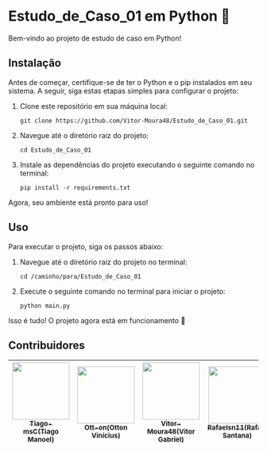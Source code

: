 # Estudo_de_Caso_01 em Python 🐍

Bem-vindo ao projeto de estudo de caso em Python!

## Instalação

Antes de começar, certifique-se de ter o Python e o pip instalados em seu sistema. A seguir, siga estas etapas simples para configurar o projeto:

1. Clone este repositório em sua máquina local:

   ```
   git clone https://github.com/Vitor-Moura48/Estudo_de_Caso_01.git
   ```

2. Navegue até o diretório raiz do projeto:

   ```
   cd Estudo_de_Caso_01
   ```

3. Instale as dependências do projeto executando o seguinte comando no terminal:

   ```
   pip install -r requirements.txt
   ```

Agora, seu ambiente está pronto para uso!

## Uso

Para executar o projeto, siga os passos abaixo:

1. Navegue até o diretório raiz do projeto no terminal:

   ```
   cd /caminho/para/Estudo_de_Caso_01
   ```

2. Execute o seguinte comando no terminal para iniciar o projeto:

   ```
   python main.py
   ```

Isso é tudo! O projeto agora está em funcionamento 🚀

## Contribuidores
| [<img loading="lazy" src="https://avatars.githubusercontent.com/u/91148044?v=4" width=115><br><sub>Tiago-msC(Tiago Manoel)</sub>](https://github.com/Tiago-msC) |  [<img loading="lazy" src="https://avatars.githubusercontent.com/u/134803634?v=4" width=115><br><sub>Ott-on(Otton Vinícius)</sub>](https://github.com/Ott-on) | [<img loading="lazy" src="https://avatars.githubusercontent.com/u/90641243?v=4" width=115><br><sub>Vitor-Moura48(Vitor Gabriel)</sub>](https://github.com/Vitor-Moura48) | [<img loading="lazy" src="https://avatars.githubusercontent.com/u/140290416?v=4" width=115><br><sub>Rafaelsn11(Rafael Santana)</sub>](https://github.com/Rafaelsn11) | [<img loading="lazy" src="https://avatars.githubusercontent.com/u/144070176?v=4" width=115><br><sub>CESF00(Carlos Erbe)</sub>](https://github.com/CESF00) |
| :---: | :---: | :---: | :---: | :---: |


